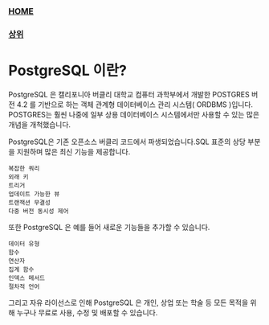 ### [HOME](../Home.md)
### [상위](../Home.md)

# PostgreSQL 이란?
PostgreSQL 은 캘리포니아 버클리 대학교 컴퓨터 과학부에서 개발한 POSTGRES 버전 4.2 를 기반으로 하는 객체 관계형 데이터베이스 관리 시스템( ORDBMS )입니다. <br>
POSTGRES는 훨씬 나중에 일부 상용 데이터베이스 시스템에서만 사용할 수 있는 많은 개념을 개척했습니다.

PostgreSQL은 기존 오픈소스 버클리 코드에서 파생되었습니다.SQL 표준의 상당 부분을 지원하며 많은 최신 기능을 제공합니다.

    복잡한 쿼리
    외래 키
    트리거
    업데이트 가능한 뷰 
    트랜잭션 무결성
    다중 버전 동시성 제어

또한 PostgreSQL 은 예를 들어 새로운 기능들을 추가할 수 있습니다.

    데이터 유형
    함수
    연산자
    집계 함수
    인덱스 메서드
    절차적 언어

그리고 자유 라이선스로 인해 PostgreSQL 은 개인, 상업 또는 학술 등 모든 목적을 위해 누구나 무료로 사용, 수정 및 배포할 수 있습니다.
